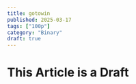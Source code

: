 ```yaml
---
title: gotowin
published: 2025-03-17
tags: ["100p"]
category: "Binary"
draft: true
---
```


# This Article is a Draft